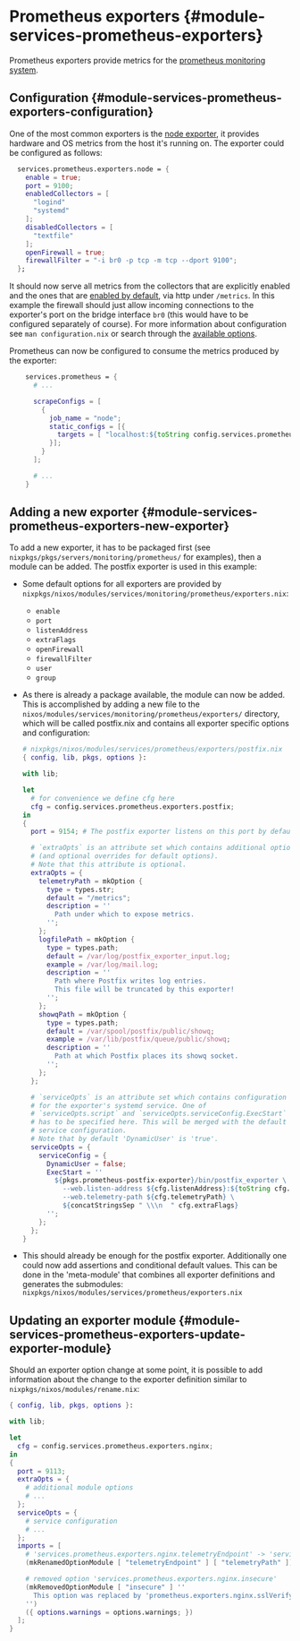 # Prometheus exporters {#module-services-prometheus-exporters}

Prometheus exporters provide metrics for the
[prometheus monitoring system](https://prometheus.io).

## Configuration {#module-services-prometheus-exporters-configuration}

One of the most common exporters is the
[node exporter](https://github.com/prometheus/node_exporter),
it provides hardware and OS metrics from the host it's
running on. The exporter could be configured as follows:
```nix
  services.prometheus.exporters.node = {
    enable = true;
    port = 9100;
    enabledCollectors = [
      "logind"
      "systemd"
    ];
    disabledCollectors = [
      "textfile"
    ];
    openFirewall = true;
    firewallFilter = "-i br0 -p tcp -m tcp --dport 9100";
  };
```
It should now serve all metrics from the collectors that are explicitly
enabled and the ones that are
[enabled by default](https://github.com/prometheus/node_exporter#enabled-by-default),
via http under `/metrics`. In this
example the firewall should just allow incoming connections to the
exporter's port on the bridge interface `br0` (this would
have to be configured separately of course). For more information about
configuration see `man configuration.nix` or search through
the [available options](https://nixos.org/nixos/options.html#prometheus.exporters).

Prometheus can now be configured to consume the metrics produced by the exporter:
```nix
    services.prometheus = {
      # ...

      scrapeConfigs = [
        {
          job_name = "node";
          static_configs = [{
            targets = [ "localhost:${toString config.services.prometheus.exporters.node.port}" ];
          }];
        }
      ];

      # ...
    }
```

## Adding a new exporter {#module-services-prometheus-exporters-new-exporter}

To add a new exporter, it has to be packaged first (see
`nixpkgs/pkgs/servers/monitoring/prometheus/` for
examples), then a module can be added. The postfix exporter is used in this
example:

  - Some default options for all exporters are provided by
    `nixpkgs/nixos/modules/services/monitoring/prometheus/exporters.nix`:

      - `enable`
      - `port`
      - `listenAddress`
      - `extraFlags`
      - `openFirewall`
      - `firewallFilter`
      - `user`
      - `group`
  - As there is already a package available, the module can now be added. This
    is accomplished by adding a new file to the
    `nixos/modules/services/monitoring/prometheus/exporters/`
    directory, which will be called postfix.nix and contains all exporter
    specific options and configuration:
    ```nix
    # nixpkgs/nixos/modules/services/prometheus/exporters/postfix.nix
    { config, lib, pkgs, options }:

    with lib;

    let
      # for convenience we define cfg here
      cfg = config.services.prometheus.exporters.postfix;
    in
    {
      port = 9154; # The postfix exporter listens on this port by default

      # `extraOpts` is an attribute set which contains additional options
      # (and optional overrides for default options).
      # Note that this attribute is optional.
      extraOpts = {
        telemetryPath = mkOption {
          type = types.str;
          default = "/metrics";
          description = ''
            Path under which to expose metrics.
          '';
        };
        logfilePath = mkOption {
          type = types.path;
          default = /var/log/postfix_exporter_input.log;
          example = /var/log/mail.log;
          description = ''
            Path where Postfix writes log entries.
            This file will be truncated by this exporter!
          '';
        };
        showqPath = mkOption {
          type = types.path;
          default = /var/spool/postfix/public/showq;
          example = /var/lib/postfix/queue/public/showq;
          description = ''
            Path at which Postfix places its showq socket.
          '';
        };
      };

      # `serviceOpts` is an attribute set which contains configuration
      # for the exporter's systemd service. One of
      # `serviceOpts.script` and `serviceOpts.serviceConfig.ExecStart`
      # has to be specified here. This will be merged with the default
      # service configuration.
      # Note that by default 'DynamicUser' is 'true'.
      serviceOpts = {
        serviceConfig = {
          DynamicUser = false;
          ExecStart = ''
            ${pkgs.prometheus-postfix-exporter}/bin/postfix_exporter \
              --web.listen-address ${cfg.listenAddress}:${toString cfg.port} \
              --web.telemetry-path ${cfg.telemetryPath} \
              ${concatStringsSep " \\\n  " cfg.extraFlags}
          '';
        };
      };
    }
    ```
  - This should already be enough for the postfix exporter. Additionally one
    could now add assertions and conditional default values. This can be done
    in the 'meta-module' that combines all exporter definitions and generates
    the submodules:
    `nixpkgs/nixos/modules/services/prometheus/exporters.nix`

## Updating an exporter module {#module-services-prometheus-exporters-update-exporter-module}

Should an exporter option change at some point, it is possible to add
information about the change to the exporter definition similar to
`nixpkgs/nixos/modules/rename.nix`:
```nix
{ config, lib, pkgs, options }:

with lib;

let
  cfg = config.services.prometheus.exporters.nginx;
in
{
  port = 9113;
  extraOpts = {
    # additional module options
    # ...
  };
  serviceOpts = {
    # service configuration
    # ...
  };
  imports = [
    # 'services.prometheus.exporters.nginx.telemetryEndpoint' -> 'services.prometheus.exporters.nginx.telemetryPath'
    (mkRenamedOptionModule [ "telemetryEndpoint" ] [ "telemetryPath" ])

    # removed option 'services.prometheus.exporters.nginx.insecure'
    (mkRemovedOptionModule [ "insecure" ] ''
      This option was replaced by 'prometheus.exporters.nginx.sslVerify' which defaults to true.
    '')
    ({ options.warnings = options.warnings; })
  ];
}
```
